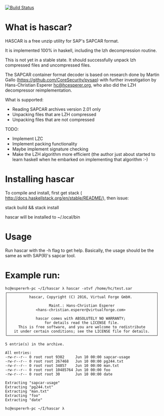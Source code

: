 [![Build Status](https://travis-ci.org/VirtualForgeGmbH/hascar.svg?branch=master)](https://travis-ci.org/VirtualForgeGmbH/hascar)

# What is hascar?

HASCAR is a free unzip utility for SAP's SAPCAR format.

It is implemented 100% in haskell, including the lzh decompression
routine.

This is not yet in a stable state. It should successfully unpack lzh
compressed files and uncompressed files.

The SAPCAR container format decoder is based on research done by
Martin Gallo (https://github.com/CoreSecurity/pysap) with further
investigation by Hans-Christian Esperer <hc@hcesperer.org>, who also
did the LZH decompressor reimplementation.

What is supported:

* Reading SAPCAR archives version 2.01 only
* Unpacking files that are LZH compressed
* Unpacking files that are not compressed

TODO:

* Implement LZC
* Implement packing functionality
* Maybe implement signature checking
* Make the LZH algorithm more efficient (the author just about
  started to learn haskell when he embarked on implementing
  that algorithm :-)

# Installing hascar

To compile and install, first get stack (
http://docs.haskellstack.org/en/stable/README/), then issue:

stack build && stack install

hascar will be installed to ~/.local/bin

# Usage

Run hascar with the -h flag to get help. Basically, the usage should be the
same as with SAP(R)'s sapcar tool.

# Example run:

    hc@espererh-pc ~/I/hascar λ hascar -xtvf /home/hc/test.sar 
    ┌────────────────────────────────────────────────────────────────────┐
    │          hascar, Copyright (C) 2016, Virtual Forge GmbH.           │
    │                                                                    │
    │                   Maint.: Hans-Christian Esperer                   │
    │             <hans-christian.esperer@virtualforge.com>              │
    │                                                                    │
    │             hascar comes with ABSOLUTELY NO WARRANTY;              │
    │                 for details read the LICENSE file.                 │
    │     This is free software, and you are welcome to redistribute     │
    │   it under certain conditions; see the LICENSE file for details.   │
    └────────────────────────────────────────────────────────────────────┘
    
    5 entrie(s) in the archive.
    
    All entries:
    -rw-r--r-- 0 root root 9302     Jun 10 00:00 sapcar-usage
    -rw-r--r-- 0 root root 267468   Jun 10 00:00 pg244.txt
    -rw-r--r-- 0 root root 34857    Jun 10 00:00 man.txt
    -rw-r--r-- 0 root root 10485764 Jun 10 00:00 foo
    -rw-r--r-- 0 root root 30       Jun 10 00:00 date
    
    Extracting "sapcar-usage"
    Extracting "pg244.txt"
    Extracting "man.txt"
    Extracting "foo"
    Extracting "date"
    
    hc@espererh-pc ~/I/hascar λ
